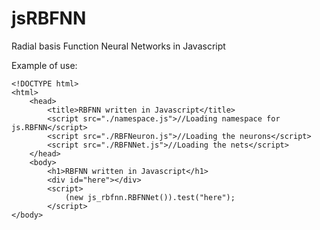 # jsRBFNN
Radial basis Function Neural Networks in Javascript

Example of use: 

    <!DOCTYPE html>
    <html>
        <head>
            <title>RBFNN written in Javascript</title>            
            <script src="./namespace.js">//Loading namespace for js.RBFNN</script>
            <script src="./RBFNeuron.js">//Loading the neurons</script>
            <script src="./RBFNNet.js">//Loading the nets</script>
        </head>
        <body>
            <h1>RBFNN written in Javascript</h1>
            <div id="here"></div>            
            <script>
                (new js_rbfnn.RBFNNet()).test("here");
            </script>
    </body>
</html>